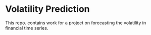 # Volatility Prediction

This repo. contains work for a project on forecasting the volatility in financial time series.
